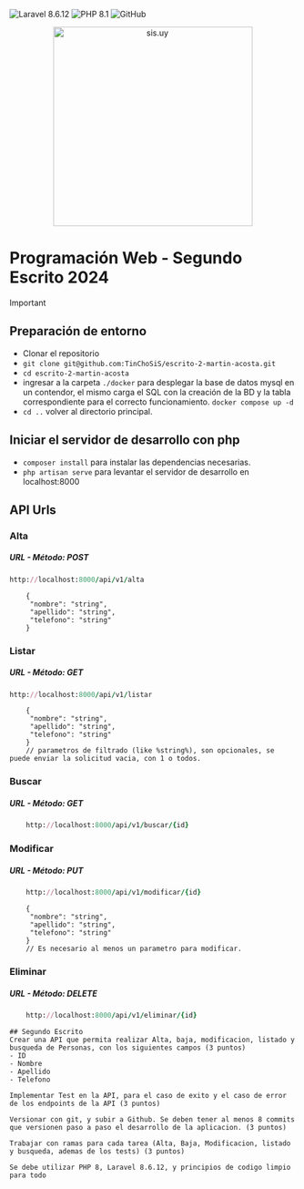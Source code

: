
![Laravel 8.6.12](https://img.shields.io/badge/laravel-%23FF2D20.svg?style=for-the-badge&logo=laravel&logoColor=white) ![PHP 8.1](https://img.shields.io/badge/php-%23777BB4.svg?style=for-the-badge&logo=php&logoColor=white) ![GitHub](https://img.shields.io/badge/github-%23121011.svg?style=for-the-badge&logo=github&logoColor=white)
<p align="center">
    <a href="http://sis.uy" target="_blank">
  <img src="https://sis.uy/assets/icon-a3d44dc0.svg" width="350" alt="sis.uy">
    </a>
</p>


# Programación Web - Segundo Escrito 2024

> [!IMPORTANT]
> ## Preparación de entorno
> - Clonar el repositorio 
> - `git clone git@github.com:TinChoSiS/escrito-2-martin-acosta.git`
> - `cd escrito-2-martin-acosta`
> - ingresar a la carpeta `./docker` para desplegar la base de datos mysql en un contendor, el mismo carga el SQL con la creación de la BD y la tabla correspondiente para el correcto funcionamiento.
      `docker compose up -d`
> - `cd ..` volver al directorio principal.

## Iniciar el servidor de desarrollo con php
- `composer install` para instalar las dependencias necesarias.
- `php artisan serve` para levantar el servidor de desarrollo en localhost:8000

## API Urls
### Alta 
##### URL - Método: POST
``` ruby
http://localhost:8000/api/v1/alta
```
``` json5
    {
     "nombre": "string",
     "apellido": "string",
     "telefono": "string"
    }
```
### Listar
##### URL - Método: GET
``` ruby
http://localhost:8000/api/v1/listar
```
``` json5
    {
     "nombre": "string",
     "apellido": "string",
     "telefono": "string"
    }
    // parametros de filtrado (like %string%), son opcionales, se puede enviar la solicitud vacia, con 1 o todos.
```
### Buscar
##### URL - Método: GET
``` ruby
    http://localhost:8000/api/v1/buscar/{id}
```
### Modificar
##### URL - Método: PUT
``` ruby
    http://localhost:8000/api/v1/modificar/{id}
```
``` json5
    {
     "nombre": "string",
     "apellido": "string",
     "telefono": "string"
    }
    // Es necesario al menos un parametro para modificar.
```
### Eliminar
##### URL - Método: DELETE
``` ruby
    http://localhost:8000/api/v1/eliminar/{id}
```
``` 
## Segundo Escrito
Crear una API que permita realizar Alta, baja, modificacion, listado y busqueda de Personas, con los siguientes campos (3 puntos)
- ID
- Nombre
- Apellido
- Telefono

Implementar Test en la API, para el caso de exito y el caso de error de los endpoints de la API (3 puntos)

Versionar con git, y subir a Github. Se deben tener al menos 8 commits que versionen paso a paso el desarrollo de la aplicacion. (3 puntos)

Trabajar con ramas para cada tarea (Alta, Baja, Modificacion, listado y busqueda, ademas de los tests) (3 puntos) 

Se debe utilizar PHP 8, Laravel 8.6.12, y principios de codigo limpio para todo
```
